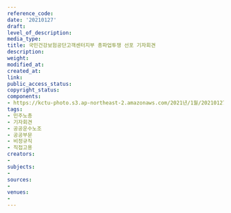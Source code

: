 ```yaml
---
reference_code: 
date: '20210127'
draft: 
level_of_description: 
media_type: 
title: 국민건강보험공단고객센터지부 총파업투쟁 선포 기자회견
description: 
weight: 
modified_at: 
created_at: 
link: 
public_access_status: 
copyright_status: 
components:
- https://kctu-photo.s3.ap-northeast-2.amazonaws.com/2021년/1월/20210127-국민건강보험공단고객센터지부+총파업투쟁+선포+기자회견_민주노총_기자회견_공공운수노조_공공부문_비정규직_직접고용/_1DX8211.jpg
tags:
- 민주노총
- 기자회견
- 공공운수노조
- 공공부문
- 비정규직
- 직접고용
creators:
- 
subjects:
- 
sources:
- 
venues:
- 
---
```

